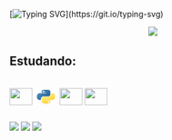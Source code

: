 [![Typing SVG](https://readme-typing-svg.herokuapp.com/?color=38bdae&size=35&center=true&vCenter=true&width=1000&lines=Olá!;Meu+nome+é+Kaiky+Ferreira;Eu+tenho+20+anos;Estudo+Sistemas+de+Informação;Seja+Bem-vindo(a);Hello!;My+name+is+Kaiky+Ferreira;I'm+20+years+old;I'm+from+Brazil;I'm+studying+Information+Systems;Be+Welcome;Hola!;Me+nombre+es+Kaiky+Ferreira;Tengo+20+años;Estudio+sistema+de+información;Bienvenido!)](https://git.io/typing-svg)


<div align="center">
     <img height="180em" src="https://github-readme-stats.vercel.app/api/top-langs/?username=kaikyfs&layout=compact&langs_count=7&theme=dark"/>
</div>

## Estudando: 
<div style="display: inline_block"><br>
  <img align="center" height="30" width="40" src="https://cdn.jsdelivr.net/gh/devicons/devicon/icons/java/java-original.svg" />        
  <img align="center" height="30" width="40" src="https://raw.githubusercontent.com/devicons/devicon/master/icons/python/python-original.svg">
  <img align="center" height="30" width="40" src="https://cdn.jsdelivr.net/gh/devicons/devicon/icons/git/git-original.svg" />
  <img align="center" height="30" width="40" src="https://cdn.jsdelivr.net/gh/devicons/devicon/icons/mysql/mysql-original.svg" />
          

</div>

## 
 
<div> 
  <a href="https://instagram.com/kaiky.fs" target="_blank"><img src="https://img.shields.io/badge/-Instagram-%23E4405F?style=for-the-badge&logo=instagram&logoColor=white" target="_blank"></a>
  <a href = "mailto:kaiky1006@gmail.com"><img src="https://img.shields.io/badge/-Gmail-%23333?style=for-the-badge&logo=gmail&logoColor=white" target="_blank"></a>
  <a href="https://www.linkedin.com/in/kaiky-ferreira-b5026320a" target="_blank"><img src="https://img.shields.io/badge/-LinkedIn-%230077B5?style=for-the-badge&logo=linkedin&logoColor=white" target="_blank"></a> 
  
</div>
